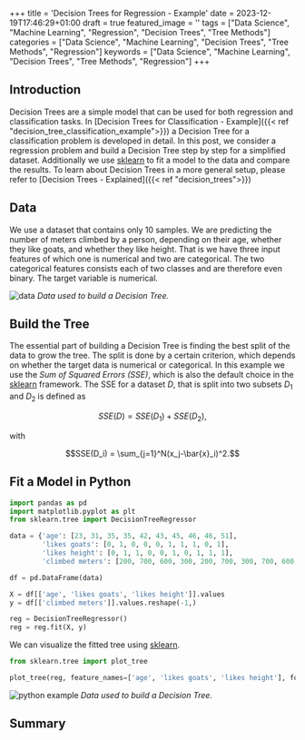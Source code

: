 +++
title = 'Decision Trees for Regression - Example'
date = 2023-12-19T17:46:29+01:00
draft = true
featured_image = ''
tags = ["Data Science", "Machine Learning", "Regression", "Decision Trees", "Tree Methods"]
categories = ["Data Science", "Machine Learning", "Decision Trees", "Tree Methods", "Regression"]
keywords = ["Data Science", "Machine Learning", "Decision Trees", "Tree Methods", "Regression"]
+++

## Introduction

Decision Trees are a simple model that can be used for both regression and classification tasks. In [Decision Trees for Classification - Example]({{< ref "decision_tree_classification_example">}}) a Decision Tree for a classification problem is developed in detail. In this post, we consider a regression problem and build a Decision Tree step by step for a simplified dataset. Additionally we use [sklearn](https://scikit-learn.org/stable/modules/generated/sklearn.tree.DecisionTreeRegressor.html) to fit a model to the data and compare the results. To learn about Decision Trees in a more general setup, please refer to [Decision Trees - Explained]({{< ref "decision_trees">}})


## Data

We use a dataset that contains only 10 samples. We are predicting the number of meters climbed by a person, depending on their age, whether they like goats, and whether they like height. That is we have three input features of which one is numerical and two are categorical. The two categorical features consists each of two classes and are therefore even binary. The target variable is numerical.

![data](/images/decision_tree/dt_data_regression.png)
*Data used to build a Decision Tree.*

## Build the Tree

The essential part of building a Decision Tree is finding the best split of the data to grow the tree. The split is done by a certain criterion, which depends on whether the target data is numerical or categorical. In this example we use the *Sum of Squared Errors (SSE)*, which is also the default choice in the [sklearn](https://scikit-learn.org/stable/modules/generated/sklearn.tree.DecisionTreeRegressor.html) framework. The SSE for a dataset $D$, that is split into two subsets $D_1$ and $D_2$ is defined as

$$SSE(D) = SSE(D_1) + SSE(D_2),$$

with

$$SSE(D_i) = \sum_{j=1}^N(x_j-\bar{x}_i)^2.$$


## Fit a Model in Python

```Python
import pandas as pd
import matplotlib.pyplot as plt
from sklearn.tree import DecisionTreeRegressor

data = {'age': [23, 31, 35, 35, 42, 43, 45, 46, 46, 51], 
        'likes goats': [0, 1, 0, 0, 0, 1, 1, 1, 0, 1], 
        'likes height': [0, 1, 1, 0, 0, 1, 0, 1, 1, 1], 
        'climbed meters': [200, 700, 600, 300, 200, 700, 300, 700, 600, 700]}

df = pd.DataFrame(data)

X = df[['age', 'likes goats', 'likes height']].values
y = df[['climbed meters']].values.reshape(-1,)

reg = DecisionTreeRegressor()
reg = reg.fit(X, y)
```

We can visualize the fitted tree using [sklearn](https://scikit-learn.org/stable/modules/generated/sklearn.tree.plot_tree.html).

```Python
from sklearn.tree import plot_tree

plot_tree(reg, feature_names=['age', 'likes goats', 'likes height'], fontsize=6)
```


![python example](/images/decision_tree/dt_regression_sklearn.png)
*Data used to build a Decision Tree.*


## Summary
